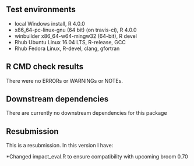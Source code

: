 ## Test environments
* local Windows install, R 4.0.0
* x86_64-pc-linux-gnu (64 bit) (on travis-ci), R 4.0.0
* winbuilder x86_64-w64-mingw32 (64-bit), R devel
* Rhub Ubuntu Linux 16.04 LTS, R-release, GCC
* Rhub Fedora Linux, R-devel, clang, gfortran



## R CMD check results
There were no ERRORs or WARNINGs or NOTEs. 

## Downstream dependencies
There are currently no downstream dependencies for this package

## Resubmission
This is a resubmission. In this version I have:

*Changed impact_eval.R to ensure compatibility with upcoming broom 0.70
